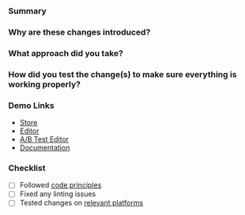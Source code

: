 ### Summary

<!--
  Please include a short description (using non-technical terms, 1-2 sentences)
  about the changes you are introducing and/or what problem is being fixed.

  Example:
  "This PR adds component xyz."
-->

### Why are these changes introduced?

<!--
  Give context to help reviewers fully understand your changes.

  Example:
  "We'll need this component for multiple new featured ahead so it's best to
  add the component now. Otherwise we might end up being blocked later on."

  or "Implements [FOO-123](URL)" (if a Jira Story exists for this change)
-->

### What approach did you take?

<!--
  What approach did you take, and why? Were there any other approaches
  you considered using, and why did you decide to drop them?
-->

### How did you test the change(s) to make sure everything is working properly?

<!--
  List all testing steps/scenarios you checked and help peers to review your changes.
-->

### Demo Links

<!--
  Please provide necessary links to allow reviewers to easily test your changes.
  Remove any link placeholders that are not needed.
-->

- [Store](URL)
- [Editor](URL)
- [A/B Test Editor](URL)
- [Documentation](URL)

### Checklist

- [ ] Followed [code principles](https://www.notion.so/thorborn/Programming-Principles-1d59be6612274f93bfdbf91e1240a4fe)
- [ ] Fixed any linting issues
- [ ] Tested changes on [relevant platforms](https://www.notion.so/thorborn/Supported-devices-resolutions-browsers-414f4932f93b459b882b831117531d2b)

